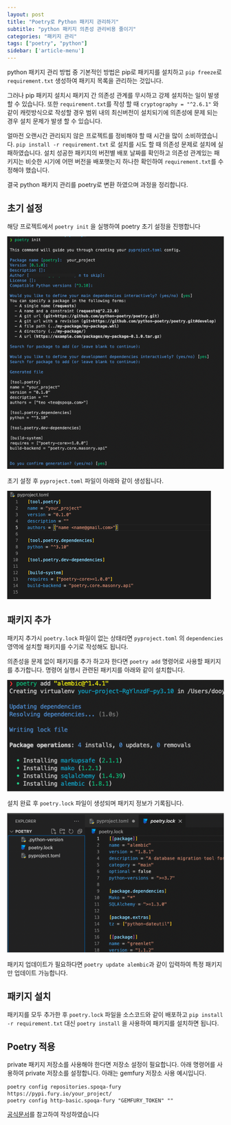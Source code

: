 ```yaml
---
layout: post
title: "Poetry로 Python 패키지 관리하기"
subtitle: "python 패키지 의존성 관리비용 줄이기"
categories: "패키지 관리"
tags: ["poetry", "python"]
sidebar: ['article-menu']
---
```


python 패키지 관리 방법 중 기본적인 방법은
pip로 패키지를 설치하고 `pip freeze`로 `requirement.txt` 생성하여 패키지 목록을 관리하는 것입니다.

그러나 pip 패키지 설치시 패키지 간 의존성 관계를 무시하고 강제 설치하는 일이 발생 할 수 있습니다.
또한 `requirement.txt`를 작성 할 때 `cryptography = "^2.6.1"` 와 같이 캐럿방식으로 작성할 경우
범위 내의 최신버전이 설치되기에 의존성에 문제 되는 경우 설치 문제가 발생 할 수 있습니다.

얼마전 오랜시간 관리되지 않은 프로젝트를 정비해야 할 때 시간을 많이 소비하였습니다.
`pip install -r requirement.txt` 로 설치를 시도 할 때 의존성 문제로 설치에 실패하였습니다.
설치 성공한 패키지의 버전별 배포 날짜를 확인하고 의존성 관계있는 패키지는 비슷한 시기에 어떤 버전을 배포햇는지 하나한 확인하여 `requirement.txt`를 수정해야 했습니다.

결국 python 패키지 관리를 poetry로 변환 하였으며 과정을 정리합니다.

## 초기 설정

해당 프로젝트에서 `poetry init` 을 실행하여 poetry 초기 설정을 진행합니다

<img class="post_img" src="/assets/images/posts/poetry/init.png">

초기 설정 후 `pyproject.toml` 파일이 아래와 같이 생성됩니다.

<img class="post_img" src="/assets/images/posts/poetry/pyproject.png">

## 패키지 추가
패키지 추가시 `poetry.lock` 파일이 없는 상태라면 `pyproject.toml` 의 `dependencies` 영역에 설치할 패키지를 수기로 작성해도 됩니다.

의존성을 문제 없이 패키지를 추가 하고자 한다면 `poetry add` 명령어로 사용할 패키지를 추가합니다. 명령어 실행시 관련된 패키지를 아래와 같이 설치합니다.

<img class="post_img" src="/assets/images/posts/poetry/add.png">

설치 완료 후 `poetry.lock` 파일이 생성되며 패키지 정보가 기록됩니다.

<img class="post_img" src="/assets/images/posts/poetry/lock.png">

패키지 업데이트가 필요하다면 `poetry update alembic`과 같이 입력하여 특정 패키지만 업데이트 가능합니다.


## 패키지 설치

패키지를 모두 추가한 후 `poetry.lock` 파일을 소스코드와 같이 배포하고 
`pip install -r requirement.txt` 대신 `poetry install` 을 사용하여 패키지를 설치하면 됩니다.


## Poetry 적용

private 패키지 저장소를 사용해야 한다면 저장소 설정이 필요합니다.
아래 명령어를 사용하여 private 저장소를 설정합니다. 아래는 gemfury 저장소 사용 예시입니다.
```
poetry config repositories.spoqa-fury https://pypi.fury.io/your_project/
poetry config http-basic.spoqa-fury "GEMFURY_TOKEN" ""
```

[공식문서](https://python-poetry.org/docs/cli/)를 참고하여 작성하였습니다
